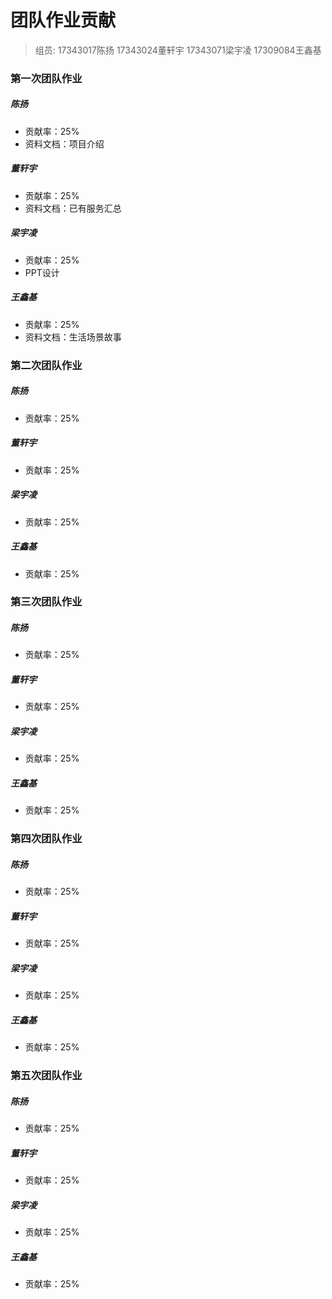 # 团队作业贡献

>  组员: 17343017陈扬 17343024董轩宇 17343071梁宇凌 17309084王鑫基

### 第一次团队作业

##### 陈扬

- 贡献率：25%
- 资料文档：项目介绍

##### 董轩宇

- 贡献率：25%
- 资料文档：已有服务汇总

##### 梁宇凌

- 贡献率：25%
- PPT设计

##### 王鑫基

- 贡献率：25%
- 资料文档：生活场景故事

### 第二次团队作业

##### 陈扬

- 贡献率：25%

##### 董轩宇

- 贡献率：25%

##### 梁宇凌

- 贡献率：25%

##### 王鑫基

- 贡献率：25%

### 第三次团队作业

##### 陈扬

- 贡献率：25%

##### 董轩宇

- 贡献率：25%

##### 梁宇凌

- 贡献率：25%

##### 王鑫基

- 贡献率：25%

### 第四次团队作业

##### 陈扬

- 贡献率：25%

##### 董轩宇

- 贡献率：25%

##### 梁宇凌

- 贡献率：25%

##### 王鑫基

- 贡献率：25%

### 第五次团队作业

##### 陈扬

- 贡献率：25%

##### 董轩宇

- 贡献率：25%

##### 梁宇凌

- 贡献率：25%

##### 王鑫基

- 贡献率：25%
